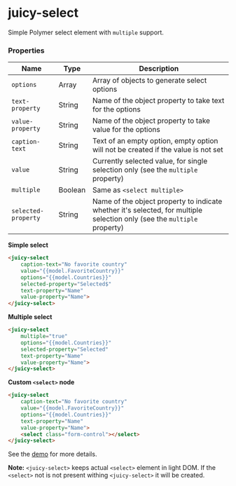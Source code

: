 # juicy-select

Simple Polymer select element with `multiple` support.

### Properties

Name                | Type    | Description
--------------------|---------|-----------------------------------------------------------------------------------------------------
`options`           | Array   | Array of objects to generate select options
`text-property`     | String  | Name of the object property to take text for the options
`value-property`    | String  | Name of the object property to take value for the options
`caption-text`      | String  | Text of an empty option, empty option will not be created if the value is not set
`value`             | String  | Currently selected value, for single selection only (see the `multiple` property)
`multiple`          | Boolean | Same as `<select multiple>`
`selected-property` | String  | Name of the object property to indicate whether it's selected, for multiple selection only (see the `multiple` property)

**Simple select**

```html
<juicy-select 
    caption-text="No favorite country" 
    value="{{model.FavoriteCountry}}" 
    options="{{model.Countries}}" 
    selected-property="Selected$" 
    text-property="Name" 
    value-property="Name">
</juicy-select>
```

**Multiple select**

```html
<juicy-select 
    multiple="true" 
    options="{{model.Countries}}" 
    selected-property="Selected" 
    text-property="Name" 
    value-property="Name">
</juicy-select>
```

**Custom `<select>` node**

```html
<juicy-select 
    caption-text="No favorite country" 
    value="{{model.FavoriteCountry}}" 
    options="{{model.Countries}}"
    text-property="Name" 
    value-property="Name">
    <select class="form-control"></select>
</juicy-select>
```

See the [demo](http://juicy.github.io/juicy-select/index.html) for more details.

**Note:** `<juicy-select>` keeps actual `<select>` element in light DOM. If the `<select>` not is not present withing `<juicy-select>` it will be created.
